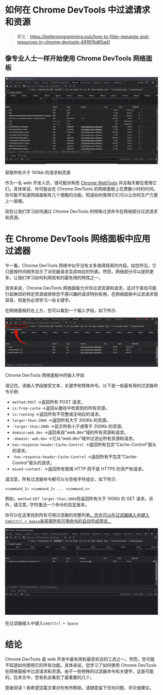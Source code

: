 # 如何在 Chrome DevTools 中过滤请求和资源

> 原文：<https://betterprogramming.pub/how-to-filter-requests-and-resources-in-chrome-devtools-491976d85ad1>

## 像专业人士一样开始使用 Chrome DevTools 网络面板

![](img/d58ccbc064d70b8546c3a10e0caea02d.png)

获取所有大于 100kb 的请求和资源

作为一名 web 开发人员，很可能你熟悉 [Chrome WebTools](https://developer.chrome.com/docs/devtools/) 并且每天都在使用它们。具体来说，你可能会在 Chrome DevTools 的网络面板上花费数小时的时间。你可能不知道网络面板有几个很酷的功能。知道如何使用它们可以让你的生产力更上一层楼。

现在让我们学习如何通过 Chrome DevTools 的特殊过滤命令在网络部分过滤请求和资源。

# 在 Chrome DevTools 网络面板中应用过滤器

乍一看，Chrome DevTools 网络中似乎没有太多值得探索的内容。如您所见，它只是按时间顺序显示了浏览器请求及其响应的列表。然而，网络部分可以提供更多。让我们学习如何利用现有的最有用的特性之一。

具体来说，Chrome DevTools 网络面板允许你过滤资源和请求。这对于查找可能引起麻烦的特定资源或排除您不感兴趣的请求特别有用。在网络面板中过滤请求很容易，但是你必须学习一些关键字。

在网络面板的左上方，您可以看到一个输入字段，如下所示:

![](img/c598ae8a9a31c8abde25522366eba26b.png)

Chrome DevTools 网络面板中的输入字段

请记住，该输入字段接受文本、关键字和特殊命令。以下是一些最有用的过滤器命令示例:

*   `method:POST` →返回所有 POST 请求。
*   `is:from-cache` →返回从缓存中检索到的所有资源。
*   `is:running` →返回所有不完整或无响应的请求。
*   `larger-than:200k` →返回所有大于 200Kb 的资源。
*   `-larger-than:200k` →显示所有小于或等于 200Kb 的资源。
*   `domain:web.dev` →返回来自“web.dev”域的所有资源和请求。
*   `-domain: web.dev` →它从“web.dev”域中过滤出所有资源和请求。
*   `has-response-header:Cache-Control` →返回所有包含“Cache-Control”报头的请求。
*   `-has-response-header:Cache-Control` →返回所有不包含“Cache-Control”报头的请求。
*   `mixed-content:` →返回所有使用 HTTP 而不是 HTTPS 的资产和请求。

请注意，所有过滤器命令都可以与空格字符组合，如下所示:

```
<command_1> <command_2> ... <command_n>
```

例如，`method:GET larger-than:100k`将返回所有大于 100Kb 的 GET 请求。另外，请注意,`-`字符激活一个命令的否定版本。

你可以在这里找到所有可用过滤器的完整列表[。您也可以在过滤器输入中键入`Cmd/Ctrl + Space`来获得所有可用命令的自动完成预览。](https://developer.chrome.com/docs/devtools/network/reference/#filter)

![](img/ceec4d7e7e40699c711871ec1f4925fd.png)

在过滤器输入中键入`Cmd/Ctrl + Space`

# 结论

Chrome DevTools 是 web 开发中最有用和最受欢迎的工具之一。然而，您可能不知道如何使用它的所有功能。具体来说，您学习了如何使用 Chrome DevTools 在网络面板中过滤请求和资源。由于一些特殊的过滤器命令和关键字，这是可能的。在本文中，您有机会看到了最重要的几个。

感谢阅读！我希望这篇文章对你有所帮助。请随意留下任何问题、评论或建议。